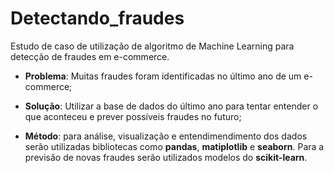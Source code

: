 # Detectando_fraudes
Estudo de caso de utilização de algoritmo de Machine Learning para detecção de fraudes em e-commerce.

- **Problema**: Muitas fraudes foram identificadas no último ano de um e-commerce;

- **Solução**: Utilizar a base de dados do último ano para tentar entender o que aconteceu e prever possíveis fraudes no futuro;

- **Método**: para análise, visualização e entendimendimento dos dados serão utilizadas bibliotecas como **pandas**, **matiplotlib** e **seaborn**. Para a previsão de novas fraudes serão utilizados modelos do **scikit-learn**.

